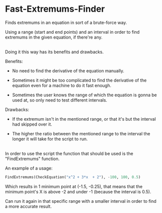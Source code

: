 # Fast-Extremums-Finder
Finds extremums in an equation in sort of a brute-force way.

Using a range (start and end points) and an interval in order to find extremums in the given equation, if there're any.
<br/><br/>


Doing it this way has its benefits and drawbacks.

Benefits:

  * No need to find the derivative of the equation manually.
  
  * Sometimes it might be too complicated to find the derivative of the equation even for a machine to do it fast enough.
  
  * Sometimes the user knows the range of which the equation is gonna be used at, so only need to test different intervals.
  
Drawbacks:

  * If the extremum isn't in the mentioned range, or that it's but the interval had skipped over it.
  
  * The higher the ratio between the mentioned range to the interval the longer it will take for the script to run.
<br/><br/>

In order to use the script the function that should be used is the "FindExtremums" function.

An example of a usage:

```python
FindExtremums(CheckEquation("x^2 + 3*x  + 2"), -100, 100, 0.5)
```

Which results in 1 minimum point at (-1.5, -0.25), that means that the minimum point's X is above -2 and under -1 (because the interval is 0.5).

Can run it again in that specific range with a smaller interval in order to find a more accurate result.
